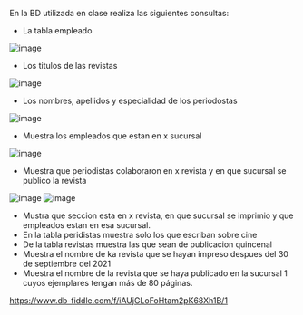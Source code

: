 En la BD utilizada en clase realiza las siguientes consultas:

* La tabla empleado

![image](https://user-images.githubusercontent.com/104279688/172027554-5b7a64ae-88e0-4755-b263-83db47b27419.png)

* Los titulos de las revistas

![image](https://user-images.githubusercontent.com/104279688/172027754-cb793987-f42e-427a-b80d-dad48594e394.png)

* Los nombres, apellidos y especialidad de los periodostas

![image](https://user-images.githubusercontent.com/104279688/172027930-113a533a-1931-4987-86c7-01b7ff15c1ab.png)

* Muestra los empleados que estan en x sucursal

![image](https://user-images.githubusercontent.com/104279688/172028831-eb653874-de32-443b-9545-efb72028f2fa.png)

* Muestra que periodistas colaboraron en x revista y en que sucursal se publico la revista

![image](https://user-images.githubusercontent.com/104279688/172038071-68692516-65cf-494a-a6a0-5ca9676f9453.png)
![image](https://user-images.githubusercontent.com/104279688/172279506-3375752d-e4be-41cc-b360-17ecb74a228d.png)


* Mustra que seccion esta en x revista, en que sucursal se imprimio y que empleados estan en esa sucursal.
* En la tabla peridistas muestra solo los que escriban sobre cine
* De la tabla revistas muestra las que sean de publicacion quincenal
* Muestra el nombre de ka revista que se hayan impreso despues del 30 de septiembre del 2021
* Muestra el nombre de la revista que se haya publicado en la sucursal 1 cuyos ejemplares tengan más de 80 páginas.

https://www.db-fiddle.com/f/iAUjGLoFoHtam2pK68Xh1B/1


